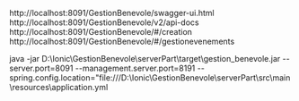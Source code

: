 



http://localhost:8091/GestionBenevole/swagger-ui.html
http://localhost:8091/GestionBenevole/v2/api-docs
http://localhost:8091/GestionBenevole/#/creation
http://localhost:8091/GestionBenevole/#/gestionevenements




java -jar D:\Ionic\GestionBenevole\serverPart\target\gestion_benevole.jar --server.port=8091 --management.server.port=8191 --spring.config.location="file:///D:\Ionic\GestionBenevole\serverPart\src\main\resources\application.yml
